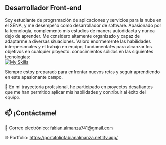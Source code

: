 ## Desarrollador Front-end
Soy estudiante de programación de aplicaciones y servicios para la nube en el SENA, y me desempeño
como desarrollador de software. Apasionado por la tecnología, complemento mis estudios de manera
autodidacta y nunca dejo de aprender. Me considero altamente organizado y capaz de adaptarme a diversas
situaciones. Valoro enormemente las habilidades interpersonales y el trabajo en equipo,
fundamentales para alcanzar los objetivos en cualquier proyecto. 
conocimientos sólidos en las siguientes tecnologías:
<br/>
[![My Skills](https://skillicons.dev/icons?i=html,css,js,react,vite,vscode,mongodb,netlify,git,markdown)](https://skillicons.dev)


Siempre estoy preparado para enfrentar nuevos retos y seguir aprendiendo en este apasionante campo.

💼 En mi trayectoria profesional, he participado en proyectos desafiantes que me han permitido aplicar mis habilidades y contribuir al éxito del equipo.

## 📫 ¡Contáctame!
 📧 Correo electrónico: fabian.almanza741@gmail.com                                                                                                      
                                                                                          
 🌐 Portfolio: https://portafoliofabianalmanza.netlify.app/                                                                                               

